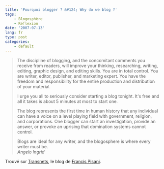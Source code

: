 ```yaml
---
title: 'Pourquoi blogger ? &#124; Why do we blog ?'
tags:
    - Blogosphère
    - Réflexion
date: '2007-07-13'
lang: fr
type: post
categories:
    - default
---
```


> The discipline of blogging, and the concomitant comments you receive from readers, will improve your thinking, researching, writing, editing, graphic design, and editing skills. You are in total control. You are writer, editor, publisher, and marketing expert. You have the freedom and responsibility for the entire production and distribution of your material.  
> 
>   I urge you all to seriously consider starting a blog tonight. It's free and all it takes is about 5 minutes at most to start one.  
> 
>   The blog represents the first time in human history that any individual can have a voice on a level playing field with government, religion, and corporations. One blogger can start an investigation, provide an answer, or provoke an uprising that domination systems cannot control.  
> 
>   Blogs are ideal for any writer, and the blogosphere is where every writer must be.  
>   <cite>Angelo Ingrid</cite>

Trouvé sur [Transnets](http://pisani.blog.lemonde.fr/2007/07/12/ecrire-bloguer/), le blog de [Francis Pisani](http://pisani.blog.lemonde.fr/a-propos/).